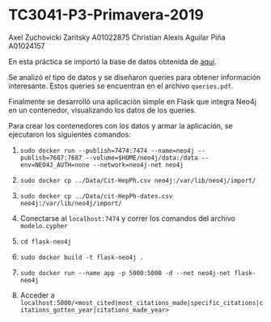 # TC3041-P3-Primavera-2019

Axel Zuchovicki Zaritsky A01022875
Christian Alexis Aguilar Piña A01024157

En esta práctica se importó la base de datos obtenida de [aquí](https://snap.stanford.edu/data/cit-HepPh.html).

Se analizó el tipo de datos y se diseñaron queries para obtener información interesante. Estos queries se encuentran en el archivo `queries.pdf`.

Finalmente se desarrolló una aplicación simple en Flask que integra Neo4j en un contenedor, visualizando los datos de los queries.

Para crear los contenedores con los datos y armar la aplicación, se ejecutaron los siguientes comandos:

1. `sudo docker run --publish=7474:7474 --name=neo4j --publish=7687:7687 --volume=$HOME/neo4j/data:/data --env=NEO4J_AUTH=none --network=neo4j-net neo4j`

2. `sudo docker cp ../Data/Cit-HepPh.csv neo4j:/var/lib/neo4j/import/`

3. `sudo docker cp ../Data/cit-HepPh-dates.csv neo4j:/var/lib/neo4j/import/`

1. Conectarse al `localhost:7474` y correr los comandos del archivo `modelo.cypher` 

19. `cd flask-neo4j`

2. `sudo docker build -t flask-neo4j .`

10000. `sudo docker run --name app -p 5000:5000 -d --net neo4j-net flask-neo4j`

1234. Acceder a `localhost:5000/<most_cited|most_citations_made|specific_citations|citations_gotten_year|citations_made_year>`
